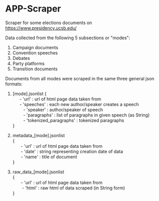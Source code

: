 # APP-Scraper

Scraper for some elections documents on https://www.presidency.ucsb.edu/

Data collected from the following 5 subsections or "modes":
1. Campaign documents
2. Convention speeches
3. Debates
4. Party platforms
5. Transition documents

Documents from all modes were scraped in the same three general json formats:  

1. [mode].jsonlist
  {   
   &emsp;  - 'url' : url of html page data taken from  
   &emsp;  - 'speeches' : each new author/speaker creates a speech   
   &emsp;          - 'speaker' : author/speaker of speech  
   &emsp;          - 'paragraphs' : list of paragraphs in given speech (as String)  
   &emsp;          - 'tokenized_paragraphs' : tokenized paragraphs   
  }   
 
 2. metadata_[mode].jsonlist   
  {   
   &emsp;   - 'url' : url of html page data taken from   
   &emsp;   - 'date' : string representing creation date of data   
   &emsp;   - 'name' : title of document   
  }   
 
 3. raw_data_[mode].jsonlist   
  {  
  &emsp;   - 'url' : url of html page data taken from  
  &emsp;    - 'html' : raw html of data scraped (in String form)  
  }  
  
  
  
  
    
